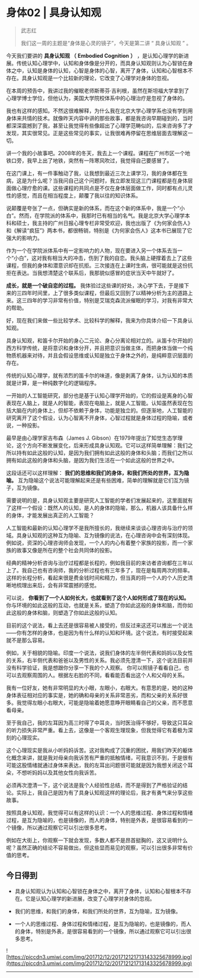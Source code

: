 # 身体02 | 具身认知观

> 武志红
> 
> 我们这一周的主题是“身体是心灵的镜子”，今天是第二讲 “ 具身认知观 ” 。

今天我们要讲的 **具身认知观 （**  **Embodied Cognition**  **）** ，是认知心理学的新进展。传统认知心理学中，认知和身体像是分开的，而具身认知观则认为心智锁在身体之中，认知是身体的认知，心智是身体的心智，离开了身体，认知和心智根本不存在。具身认知观是一个比较新的理论，它改变了心理学对身体的忽视。

在本周的预告中，我讲过我的催眠老师斯蒂芬·吉利根，虽然在斯坦福大学拿到了心理学博士学位，但他认为，美国大学院校体系中的心理治疗是忽视了身体的。

我也有这样的感知。不然这很难解释，为什么我在北京大学心理学系也没有学到用身体来共情的技术。就像昨天内容中讲的那些故事，都是我咨询早期碰到的，当时都深深震撼到了我，甚至让我觉得有些像超出了心理学范畴似的，后来咨询多了才发现，其实很常见。正是这些常见的事实，让我很难再停留在思维层面去理解这一切。

讲一个我的小故事吧。2008年的冬天，我去上一个课程。课程在广州市区一个地铁口旁，我早上出了地铁，突然有一阵寒风吹过，我觉得自己要感冒了。

在这门课上，有一件事触动了我，让我想到最近三次上课学习，我的身体都在生病，这是为什么呢？当我问自己这个问题时，我立即发现这三门课程都是在身体层面做心理疗愈的课。这些课程的共同点是不仅在身体层面做工作，同时都有点儿灵性的感觉，而且在相当程度上，颠覆了我以往的知识体系。

说颠覆是夸张了一点，但确实是新的体系，而在这个新的体系中，我是一个“小白”。然而，在学院派的体系中，我那时已有相当的名气。我是北京大学心理学本科和硕士，我主持的广州日报心理专栏非常受欢迎，我也出版了《为何家会伤人》和《解读“疯狂”》两本书，都很畅销，特别是《为何家会伤人》这本书已展现了它强大的影响力。

作为一个在学院派体系中有一定影响力的人物，现在要进入另一个体系去当一个“小白”，这对我有相当大的冲击，伤到了我的自恋。我头脑上硬撑着去上了这些课程，但我的身体和潜意识却在抗拒。三次接连在上课时生病，很可能就是这份抗拒在表达。当我想清楚这个联系后，我那貌似感冒的症状当天中午就好了。

 **成长，就是一个破自恋的过程。** 我体验过这些课的好处，决心学下去，于是接下来的三四年时间里，上了很多类似课程，但最后又回到了以精神分析为主的道路上来。这三四年的学习非常有价值，特别是艾瑞克森流派催眠的学习，对我有非常大的帮助。

好，现在我们来做一些比较学术、比较科学的解释，我来为你具体介绍一下具身认知观。

具身认知观，和笛卡尔开始的身心二元论、身心分离论相对立的。从笛卡尔开始的西方科学传统，是将意识和身体分开，并且把意识当做主体，而把身体当做一个纯物质机器来对待，并且会假设思维或认知是独立于身体之外的，是纯粹意识层面的存在。

传统的认知心理学，就有浓烈的笛卡尔的味道，像是剥离了身体，认为认知的本质就是计算，是一种纯数字化的逻辑程序。

一开始的人工智能研究，部分也是基于认知心理学开始的，它的假设是离身的心智表现在人脑上，就是人的智能，表现在电脑上，就是人工智能。认知虽然表现在包括大脑在内的身体上，但却不依赖于身体，功能是独立的。但逐渐地，人工智能的研究离开了这个假设，认为心智离不开身体，心智过程就是身体过程的隐喻，或者说，一种投影。

最早是由心理学家吉布森（James J. Gibson）在1979年提出了知觉生态学理论，这个方向不断发展变化，后来形成具身认知观。它可以这样简单理解：我们之所以持有如此这般的认知，是因为我们拥有如此这般的身体和头脑；而我们之所以拥有如此这般的身体和头脑，是因为我们生活在一个如此这般的世界之中。

这段话还可以这样理解： **我们的思维和我们的身体，和我们所处的世界，互为隐喻。** 互为隐喻这个说法可能理解起来还是有些困难，简单的理解就是它们互为镜子，互为镜像。

需要说明的是，具身认知观主要是研究人工智能的学者们发展起来的，这里面就有了这样一个假设：既然人的认知，是人的身体的隐喻，那么，机器人该具备什么样的身体，才能发展出真正的人工智能？

人工智能和最新的认知心理学不是我所擅长的，我继续来谈谈心理咨询与治疗的领域。具身认知观的这种互为隐喻、互为镜像的说法，在心理咨询中会有深刻体现。例如说，资深的心理咨询师会发现，一个人的内心有着整个家族的投影，而一个家族的故事又像是所在的整个社会共同体的投影。

经典的精神分析咨询与治疗过程都是长程的，例如我目前的来访者咨询都在三年以上了。我自己也有咨询师，我的分析过程也有三年多了，现在是每周两次的频率。这样的长程分析，看起来很是费金钱时间和精力，但当真的将一个人的个人历史清晰地梳理出来后，会有非常震撼的感觉。

可以说， **你看到了一个人如何长大，也就看到了这个人如何形成了现在的认知。** 你与环境的如此这般的互动，也就是关系，塑造了你如此这般的身体和脑，而你如此这般的身体和脑，则塑造了你如此这般的认知。

目前的这个说法，看上去还是很容易被人接受的，但反过来这还可以推出一个说法——你有怎样的身体，也是因为有什么样的认知和环境。这个说法，有时接受起来就不是那么容易。

例如，关于相貌的隐喻。印度一个说法，说我们身体的左半侧代表和妈妈以及女性的关系，右半侧代表和爸爸以及男性的关系。我必须先澄清一下，这个说法目前并没有科学验证，我是想跟你分享一下我的个人观察。 你可以照镜子看看自己，也可以去观察周围的人。根据左右脸的不同，看看能否看出这个人和父母的关系。

我有一位好友，她有非常明显的大小眼，左眼小，右眼大。有意思的是，她的这种身体表征相对应的事实是，她的确和母亲的关系非常恶劣，而和父亲的关系好很多。我觉得左眼小右眼大，可能是隐喻着她愿意睁开眼睛看自己的父亲，而不愿意看母亲。

至于我自己，我的左耳因为高三时得了中耳炎，当时医治得不够好，导致这只耳朵的听力损失非常严重。看上去，这像是一个客观生理现象，但我觉得它有着极为深刻的心理现实。

这个心理现实是我从小听妈妈诉苦。这对我构成了沉重的困扰，用我们昨天的躯体化概念来讲，就是我对母亲向我诉苦有严重的抵触情绪，可我意识不到，于是很有可能这股情绪就通过身体来表达，我的左耳出问题很可能就是因为我想关闭这个耳朵，不想听妈妈以及其他女性向我诉苦。

必须再次澄清一下，这个说法是我个人经验性总结，而不是得到了严格验证的结论。实际上，我自己是因为有了具身认知观这样的理论后，我才有勇气来分享这些故事。

按照具身认知观，我觉得可以有这样的认识：一个人的思维过程、身体过程和情绪过程，是互为隐喻的，也是镜像的，而人的身体，特别是外表，是很容易看到的一个镜像，所以通过观察它可以引出很多思考。

例如在大街上，你观察一下就会发现，多数人都不是昂首挺胸的，这又说明什么呢？虽然正确的结论不容易做出，但这些显而易见的观察，可以引出很多非常有价值的思考。

## 今日得到

* 具身认知观认为认知和心智锁在身体之中，离开了身体，认知和心智根本不存在。它是认知心理学的新进展，改变了心理学对身体的忽视。

* 我们的思维，和我们的身体，和我们所处的世界，互为隐喻，互为镜像。

* 一个人的思维过程、身体过程和情绪过程，是互为隐喻的，也是镜像的，而人的身体，特别是外表，是很容易看到的一个镜像，所以通过观察它可以引出很多思考。

![https://piccdn3.umiwi.com/img/201712/12/201712121713143325678999.jpg](https://piccdn3.umiwi.com/img/201712/12/201712121713143325678999.jpg)

---

